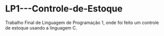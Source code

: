 # LP1---Controle-de-Estoque


Trabalho Final de Linguagem de Programação 1, onde foi feito um controle de estoque usando a linguagem C.
